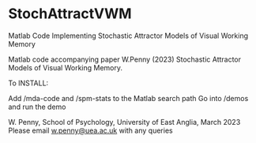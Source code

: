 # StochAttractVWM
Matlab Code Implementing Stochastic Attractor Models of Visual Working Memory

Matlab code accompanying paper 
W.Penny (2023) Stochastic Attractor Models of Visual Working Memory.

To INSTALL:

Add /mda-code and /spm-stats to the Matlab search path
Go into /demos and run the demo

W. Penny, School of Psychology, University of East Anglia, March 2023
Please email w.penny@uea.ac.uk with any queries

